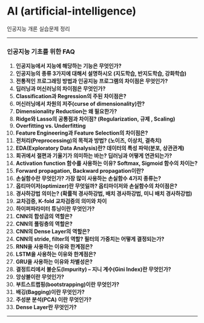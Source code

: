 # AI (artificial-intelligence)
인공지능 개론 실습문제 정리

---
### **인공지능 기초를 위한 FAQ**  

1. **인공지능에서 지능에 해당하는 기능은 무엇인가?**  
2. **인공지능의 종류 3가지에 대해서 설명하시오 (지도학습, 반지도학습, 강화학습)**  
3. **전통적인 프로그래밍 방법과 인공지능 프로그램의 차이점은 무엇인가?**  
4. **딥러닝과 머신러닝의 차이점은 무엇인가?**  
5. **Classification과 Regression의 주된 차이점은?**  
6. **머신러닝에서 차원의 저주(curse of dimensionality)란?**  
7. **Dimensionality Reduction는 왜 필요한가?**  
8. **Ridge와 Lasso의 공통점과 차이점? (Regularization, 규제 , Scaling)**  
9. **Overfitting vs. Underfitting**  
10. **Feature Engineering과 Feature Selection의 차이점은?**  
11. **전처리(Preprocessing)의 목적과 방법? (노이즈, 이상치, 결측치)**  
12. **EDA(Exploratory Data Analysis)란? 데이터의 특성 파악(분포, 상관관계)**  
13. **회귀에서 절편과 기울기가 의미하는 바는? 딥러닝과 어떻게 연관되는가?**  
14. **Activation function 함수를 사용하는 이유? Softmax, Sigmoid 함수의 차이는?**  
15. **Forward propagation, Backward propagation이란?**  
16. **손실함수란 무엇인가? 가장 많이 사용하는 손실함수 4가지 종류는?**  
17. **옵티마이저(optimizer)란 무엇일까? 옵티마이저와 손실함수의 차이점은?**  
18. **경사하강법 의미는? (확률적 경사하강법, 배치 경사하강법, 미니 배치 경사하강법)**  
19. **교차검증, K-fold 교차검증의 의미와 차이**  
20. **하이퍼파라미터 튜닝이란 무엇인가?**  
21. **CNN의 합성곱의 역할은?**  
22. **CNN의 풀링층의 역할은?**  
23. **CNN의 Dense Layer의 역할은?**  
24. **CNN의 stride, filter의 역할? 필터의 가중치는 어떻게 결정되는가?**  
25. **RNN을 사용하는 이유와 한계점은?**  
26. **LSTM을 사용하는 이유와 한계점은?**  
27. **GRU을 사용하는 이유와 차별성은?**  
28. **결정트리에서 불순도(Impurity) – 지니 계수(Gini Index)란 무엇인가?**  
29. **앙상블이란 무엇인가?**  
30. **부트스트랩핑(bootstrapping)이란 무엇인가?**  
31. **배깅(Bagging)이란 무엇인가?**  
32. **주성분 분석(PCA) 이란 무엇인가?**  
33. **Dense Layer란 무엇인가?**  

---
